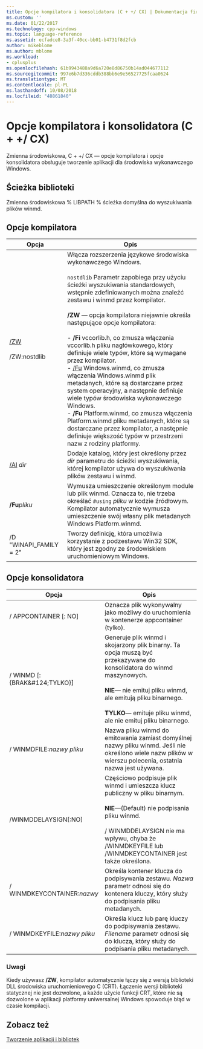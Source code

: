 ```yaml
---
title: Opcje kompilatora i konsolidatora (C + +/ CX) | Dokumentacja firmy Microsoft
ms.custom: ''
ms.date: 01/22/2017
ms.technology: cpp-windows
ms.topic: language-reference
ms.assetid: ecfadce8-3a3f-40cc-bb01-b4731f8d2fcb
author: mikeblome
ms.author: mblome
ms.workload:
- cplusplus
ms.openlocfilehash: 61b9943488a9d6a720e8d86750b14ad044677112
ms.sourcegitcommit: 997e6b7d336cddb388bb6e9e56527725fcaa0624
ms.translationtype: MT
ms.contentlocale: pl-PL
ms.lasthandoff: 10/08/2018
ms.locfileid: "48861840"
---
```

# <a name="compiler-and-linker-options-ccx"></a>Opcje kompilatora i konsolidatora (C + +/ CX)

Zmienna środowiskowa, C + +/ CX — opcje kompilatora i opcje konsolidatora obsługuje tworzenie aplikacji dla środowiska wykonawczego Windows.

## <a name="library-path"></a>Ścieżka biblioteki

Zmienna środowiskowa % LIBPATH % ścieżka domyślna do wyszukiwania plików winmd.

## <a name="compiler-options"></a>Opcje kompilatora

|Opcja|Opis|
|------------|-----------------|
|[/ZW](../build/reference/zw-windows-runtime-compilation.md)<br /><br /> /ZW:nostdlib|Włącza rozszerzenia językowe środowiska wykonawczego Windows.<br /><br /> `nostdlib` Parametr zapobiega przy użyciu ścieżki wyszukiwania standardowych, wstępnie zdefiniowanych można znaleźć zestawu i winmd przez kompilator.<br /><br /> **/ZW** — opcja kompilatora niejawnie określa następujące opcje kompilatora:<br /><br />- **/Fi** vccorlib.h, co zmusza włączenia vccorlib.h pliku nagłówkowego, który definiuje wiele typów, które są wymagane przez kompilator.<br />- [/Fu](../build/reference/fu-name-forced-hash-using-file.md) Windows.winmd, co zmusza włączenia Windows.winmd plik metadanych, które są dostarczane przez system operacyjny, a następnie definiuje wiele typów środowiska wykonawczego Windows.<br />- **/Fu** Platform.winmd, co zmusza włączenia Platform.winmd pliku metadanych, które są dostarczane przez kompilator, a następnie definiuje większość typów w przestrzeni nazw z rodziny platformy.|
|[/AI](../build/reference/ai-specify-metadata-directories.md) *dir*|Dodaje katalog, który jest określony przez *dir* parametru do ścieżki wyszukiwania, której kompilator używa do wyszukiwania plików zestawu i winmd.|
|**/Fu***pliku*|Wymusza umieszczenie określonym module lub plik winmd. Oznacza to, nie trzeba określać `#using` *pliku* w kodzie źródłowym. Kompilator automatycznie wymusza umieszczenie swój własny plik metadanych Windows Platform.winmd.|
|/D "WINAPI_FAMILY = 2"|Tworzy definicję, która umożliwia korzystanie z podzestawu Win32 SDK, który jest zgodny ze środowiskiem uruchomieniowym Windows.|

## <a name="linker-options"></a>Opcje konsolidatora

|Opcja|Opis|
|------------|-----------------|
|/ APPCONTAINER [: NO]|Oznacza plik wykonywalny jako możliwy do uruchomienia w kontenerze appcontainer (tylko).|
|/ WINMD [: {BRAK&AMP;#124;TYLKO}]|Generuje plik winmd i skojarzony plik binarny. Ta opcja muszą być przekazywane do konsolidatora do winmd maszynowych.<br /><br /> **NIE**— nie emituj pliku winmd, ale emitują pliku binarnego.<br /><br /> **TYLKO**— emituje pliku winmd, ale nie emituj pliku binarnego.|
|/ WINMDFILE:*nazwy pliku*|Nazwa pliku winmd do emitowania zamiast domyślnej nazwy pliku winmd. Jeśli nie określono wiele nazw plików w wierszu polecenia, ostatnia nazwa jest używana.|
|/WINMDDELAYSIGN[:NO]|Częściowo podpisuje plik winmd i umieszcza klucz publiczny w pliku binarnym.<br /><br /> **NIE**—(Default) nie podpisania pliku winmd.<br /><br /> / WINMDDELAYSIGN nie ma wpływu, chyba że /WINMDKEYFILE lub /WINMDKEYCONTAINER jest także określona.|
|/ WINMDKEYCONTAINER:*nazwy*|Określa kontener klucza do podpisywania zestawu. *Nazwa* parametr odnosi się do kontenera kluczy, który służy do podpisania pliku metadanych.|
|/ WINMDKEYFILE:*nazwy pliku*|Określa klucz lub parę kluczy do podpisywania zestawu. *Filename* parametr odnosi się do klucza, który służy do podpisania pliku metadanych.|

### <a name="remarks"></a>Uwagi

Kiedy używasz **/ZW**, kompilator automatycznie łączy się z wersją biblioteki DLL środowiska uruchomieniowego C (CRT). Łączenie wersji biblioteki statycznej nie jest dozwolone, a każde użycie funkcji CRT, które nie są dozwolone w aplikacji platformy uniwersalnej Windows spowoduje błąd w czasie kompilacji.

## <a name="see-also"></a>Zobacz też

[Tworzenie aplikacji i bibliotek](../cppcx/building-apps-and-libraries-c-cx.md)